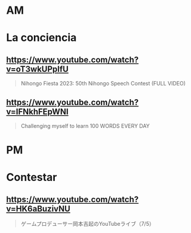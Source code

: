 # AM
# La conciencia

## https://www.youtube.com/watch?v=oT3wkUPpIfU

> Nihongo Fiesta 2023: 50th Nihongo Speech Contest (FULL VIDEO) 

## https://www.youtube.com/watch?v=IFNkhFEpWNI

> Challenging myself to learn 100 WORDS EVERY DAY 

# PM
# Contestar

## https://www.youtube.com/watch?v=HK6aBuzivNU

> ゲームプロデューサー岡本吉起のYouTubeライブ（7/5） 
